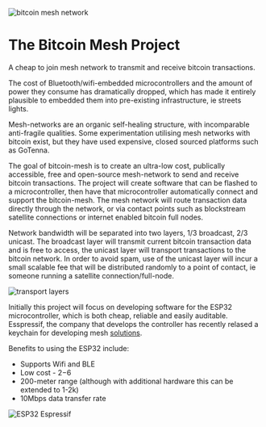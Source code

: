 ![bitcoin mesh network](https://i.imgur.com/p1BPto4.png)
# The Bitcoin Mesh Project
A cheap to join mesh network to transmit and receive bitcoin transactions.

The cost of Bluetooth/wifi-embedded microcontrollers and the amount of power they consume has dramatically dropped, which has made it entirely plausible to embedded them into pre-existing infrastructure, ie streets lights.

Mesh-networks are an organic self-healing structure, with incomparable anti-fragile qualities. Some experimentation utilising mesh networks with bitcoin exist, but they have used expensive, closed sourced platforms such as GoTenna.

The goal of bitcoin-mesh is to create an ultra-low cost, publically accessible, free and open-source mesh-network to send and receive bitcoin transactions. The project will create software that can be flashed to a microcontroller, then have that microcontroller automatically connect and support the bitcoin-mesh. The mesh network will route transaction data directly through the network, or via contact points such as blockstream satellite connections or internet enabled bitcoin full nodes.

Network bandwidth will be separated into two layers, 1/3 broadcast, 2/3 unicast. The broadcast layer will transmit current bitcoin transaction data and is free to access, the unicast layer will transport transactions to the bitcoin network. In order to avoid spam, use of the unicast layer will incur a small scalable fee that will be distributed randomly to a point of contact, ie someone running a satellite connection/full-node.

![transport layers](https://i.imgur.com/jxwNDRx.png)

Initially this project will focus on developing software for the ESP32 microcontroller, which is both cheap, reliable and easily auditable. Esspressif, the company that develops the controller has recently relased a keychain for developing mesh [solutions](https://www.espressif.com/en/products/software/esp-mesh/overview). 

Benefits to using the ESP32 include:

* Supports Wifi and BLE
* Low cost - $2-$6
* 200-meter range (although with additional hardware this can be extended to 1-2k)
* 10Mbps data transfer rate

![ESP32 Espressif](https://i.imgur.com/B64eBE7.jpg)

